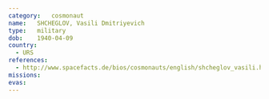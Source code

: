 ```yaml
---
category:	cosmonaut
name:	SHCHEGLOV, Vasili Dmitriyevich 
type:	military
dob:	1940-04-09
country:
  - URS
references:
  - http://www.spacefacts.de/bios/cosmonauts/english/shcheglov_vasili.htm
missions:
evas:
---
```

